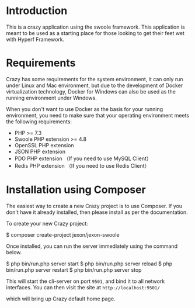 # Introduction

This is a crazy application using the swoole framework. This application is meant to be used as a starting place for those looking to get their feet wet with Hyperf Framework.

# Requirements

Crazy has some requirements for the system environment, it can only run under Linux and Mac environment, but due to the development of Docker virtualization technology, Docker for Windows can also be used as the running environment under Windows.

When you don't want to use Docker as the basis for your running environment, you need to make sure that your operating environment meets the following requirements:  

 - PHP >= 7.3
 - Swoole PHP extension >= 4.8
 - OpenSSL PHP extension
 - JSON PHP extension
 - PDO PHP extension （If you need to use MySQL Client）
 - Redis PHP extension （If you need to use Redis Client）

# Installation using Composer

The easiest way to create a new Crazy project is to use Composer. If you don't have it already installed, then please install as per the documentation.

To create your new Crazy project:

$ composer create-project jexon/jexon-swoole

Once installed, you can run the server immediately using the command below.

$ php bin/run.php server start
$ php bin/run.php server reload
$ php bin/run.php server restart
$ php bin/run.php server stop

This will start the cli-server on port `9501`, and bind it to all network interfaces. You can then visit the site at `http://localhost:9501/`

which will bring up Crazy default home page.
